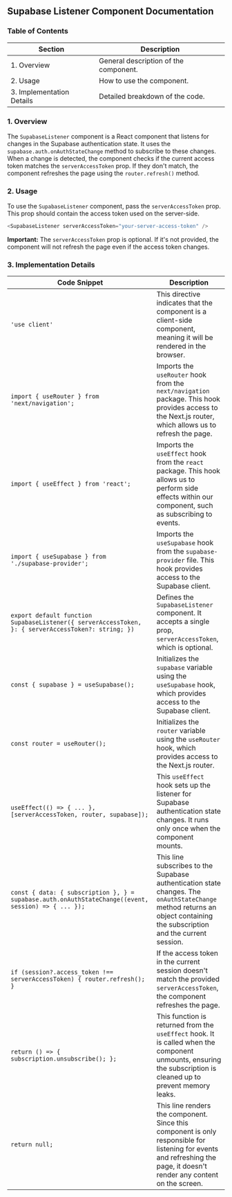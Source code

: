 ## Supabase Listener Component Documentation

### Table of Contents

| Section | Description |
|---|---|
| 1. Overview | General description of the component. |
| 2. Usage | How to use the component. |
| 3. Implementation Details | Detailed breakdown of the code. |

### 1. Overview

The `SupabaseListener` component is a React component that listens for changes in the Supabase authentication state. It uses the `supabase.auth.onAuthStateChange` method to subscribe to these changes. When a change is detected, the component checks if the current access token matches the `serverAccessToken` prop. If they don't match, the component refreshes the page using the `router.refresh()` method.

### 2. Usage

To use the `SupabaseListener` component, pass the `serverAccessToken` prop. This prop should contain the access token used on the server-side.

```javascript
<SupabaseListener serverAccessToken="your-server-access-token" />
```

**Important:** The `serverAccessToken` prop is optional. If it's not provided, the component will not refresh the page even if the access token changes.

### 3. Implementation Details

| Code Snippet | Description |
|---|---|
| `'use client'` |  This directive indicates that the component is a client-side component, meaning it will be rendered in the browser.  |
| `import { useRouter } from 'next/navigation';` | Imports the `useRouter` hook from the `next/navigation` package. This hook provides access to the Next.js router, which allows us to refresh the page. |
| `import { useEffect } from 'react';` | Imports the `useEffect` hook from the `react` package. This hook allows us to perform side effects within our component, such as subscribing to events. |
| `import { useSupabase } from './supabase-provider';` |  Imports the `useSupabase` hook from the `supabase-provider` file. This hook provides access to the Supabase client. |
| `export default function SupabaseListener({ serverAccessToken, }: { serverAccessToken?: string; })` |  Defines the `SupabaseListener` component. It accepts a single prop, `serverAccessToken`, which is optional. |
| `const { supabase } = useSupabase();` |  Initializes the `supabase` variable using the `useSupabase` hook, which provides access to the Supabase client.  |
| `const router = useRouter();` |  Initializes the `router` variable using the `useRouter` hook, which provides access to the Next.js router.  |
| `useEffect(() => { ... }, [serverAccessToken, router, supabase]);` |  This `useEffect` hook sets up the listener for Supabase authentication state changes. It runs only once when the component mounts.  |
| `const { data: { subscription }, } = supabase.auth.onAuthStateChange((event, session) => { ... });` |  This line subscribes to the Supabase authentication state changes. The `onAuthStateChange` method returns an object containing the subscription and the current session.  |
| `if (session?.access_token !== serverAccessToken) { router.refresh(); }` |  If the access token in the current session doesn't match the provided `serverAccessToken`, the component refreshes the page.  |
| `return () => { subscription.unsubscribe(); };` |  This function is returned from the `useEffect` hook. It is called when the component unmounts, ensuring the subscription is cleaned up to prevent memory leaks.  |
| `return null;` |  This line renders the component. Since this component is only responsible for listening for events and refreshing the page, it doesn't render any content on the screen.  | 
